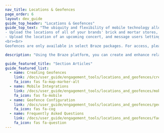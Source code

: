 ```yaml
---
nav_title: Locations & Geofences
page_order: 6
layout: dev_guide
guide_top_header: "Locations & Geofences"
guide_top_text: "The ubiquity and flexibility of mobile technology allows marketers, product managers and growth teams to reach their users everywhere, blurring the lines between digital and real-world experiences. Using the Braze platform, you can create and enhance relationships with your users based upon their location in the real world, unlocking a powerful set of deeply connected interactions:<br>
- Upload the locations of all of your brands' brick and mortar stores, and send push notifications to loyal users notifying them of in-store promotions if they pass nearby. <br> 
- Upload the location of an upcoming concert, and message users letting them know where to register when they reach the venue. Then, follow up with a thank you message an hour after they depart. 
<br><br>
Geofences are only available in select Braze packages. For access, please reach out to your Braze representative."

description: "Using the Braze platform, you can create and enhance relationships with your users based upon their location in the real world, unlocking a powerful set of deeply connected interactions."

guide_featured_title: "Section Articles"
guide_featured_list:
  - name: Creating Geofences
    link: /docs/user_guide/engagement_tools/locations_and_geofences/creating_geofences/
    fa_icon: fas fa-map-marker-alt
  - name: Mobile Integrations
    link: /docs/user_guide/engagement_tools/locations_and_geofences/mobile_integrations/
    fa_icon: fas fa-mobile
  - name: Geofence Configuration
    link: /docs/user_guide/engagement_tools/locations_and_geofences/geofence_configuration/
    fa_icon: fas fa-cog
  - name: Frequently Asked Questions
    link: /docs/user_guide/engagement_tools/locations_and_geofences/faqs/
    fa_icon: fas fa-question
---
```

